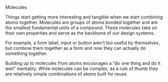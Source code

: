 Molecules

Things start getting more interesting and tangible when we start combining atoms together. Molecules are groups of atoms bonded
together and are the smallest fundamental units of a compound. These molecules take on their own properties and serve as the
backbone of our design systems.

For example, a form label, input or button aren’t too useful by themselves, but combine them together as a form and now they can
actually do something together.

Building up to molecules from atoms encourages a “do one thing and do it well” mentality. While molecules can be complex, as a
rule of thumb they are relatively simple combinations of atoms built for reuse.